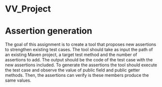 # VV_Project
# Assertion generation

The goal of this assignment is to create a tool that proposes new assertions to strengthen existing test cases. The tool should take as input the path of an existing Maven project, a target test method and the number of assertions to add. The output should be the code of the test case with the new assertions included. To generate the assertions the tool should execute the test case and observe the value of public field and public getter methods. Then, the assertions can verify is these members produce the same values. 
